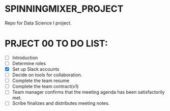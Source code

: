 # SPINNINGMIXER_PROJECT
Repo for Data Science I project.

# PRJECT 00 TO DO LIST:

 - [ ] Introduction
 - [ ] Determine roles
 - [x] Set up Slack accounts
 - [ ] Decide on tools for collaboration.
 - [ ] Complete the team resume
 - [ ] Complete the team contract(v1)
 - [ ] Team manager confirms that the meeting agenda has been satisfactorily met.
 - [ ] Scribe finalizes and distributes meeting notes.
